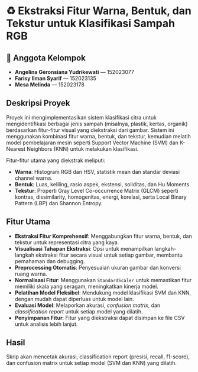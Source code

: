 # ♻️ Ekstraksi Fitur Warna, Bentuk, dan Tekstur untuk Klasifikasi Sampah RGB

## 👥 Anggota Kelompok
- **Angelina Geronsiana Yudrikewati** — 152023077  
- **Farisy Ilman Syarif** — 152023135  
- **Mesa Melinda** — 152023178  

## Deskripsi Proyek

Proyek ini mengimplementasikan sistem klasifikasi citra untuk mengidentifikasi berbagai jenis sampah (misalnya, plastik, kertas, organik) berdasarkan fitur-fitur visual yang diekstraksi dari gambar. Sistem ini menggunakan kombinasi fitur warna, bentuk, dan tekstur, kemudian melatih model pembelajaran mesin seperti Support Vector Machine (SVM) dan K-Nearest Neighbors (KNN) untuk melakukan klasifikasi.

Fitur-fitur utama yang diekstrak meliputi:
* **Warna**: Histogram RGB dan HSV, statistik mean dan standar deviasi channel warna.
* **Bentuk**: Luas, keliling, rasio aspek, ekstensi, soliditas, dan Hu Moments.
* **Tekstur**: Properti Gray Level Co-occurrence Matrix (GLCM) seperti kontras, dissimilarity, homogenitas, energi, korelasi, serta Local Binary Pattern (LBP) dan Shannon Entropy.

## Fitur Utama

* **Ekstraksi Fitur Komprehensif**: Menggabungkan fitur warna, bentuk, dan tekstur untuk representasi citra yang kaya.
* **Visualisasi Tahapan Ekstraksi**: Opsi untuk menampilkan langkah-langkah ekstraksi fitur secara visual untuk setiap gambar, membantu pemahaman dan debugging.
* **Preprocessing Otomatis**: Penyesuaian ukuran gambar dan konversi ruang warna.
* **Normalisasi Fitur**: Menggunakan `StandardScaler` untuk memastikan fitur memiliki skala yang seragam, meningkatkan kinerja model.
* **Pelatihan Model Fleksibel**: Mendukung model klasifikasi SVM dan KNN, dengan mudah dapat diperluas untuk model lain.
* **Evaluasi Model**: Melaporkan akurasi, _confusion matrix_, dan _classification report_ untuk setiap model yang dilatih.
* **Penyimpanan Fitur**: Fitur yang diekstraksi dapat disimpan ke file CSV untuk analisis lebih lanjut.
  
## Hasil
Skrip akan mencetak akurasi, classification report (presisi, recall, f1-score), dan confusion matrix untuk setiap model (SVM dan KNN) yang dilatih.
